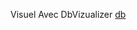Visuel Avec DbVizualizer
[db](https://user-images.githubusercontent.com/62607830/225663802-3305149c-0909-4e2b-b945-17b42e2763d8.png)
